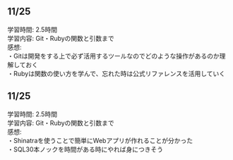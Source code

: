 ## 11/25  
学習時間: 2.5時間  
学習内容: Git・Rubyの関数と引数まで  
感想:  
・Gitは開発をする上で必ず活用するツールなのでどのような操作があるのか理解しておく  
・Rubyは関数の使い方を学んで、忘れた時は公式リファレンスを活用していく  

## 11/25  
学習時間: 2.5時間  
学習内容: Git・Rubyの関数と引数まで  
感想:  
・Shinatraを使うことで簡単にWebアプリが作れることが分かった  
・SQL30本ノックを時間がある時にやれば身につきそう  
